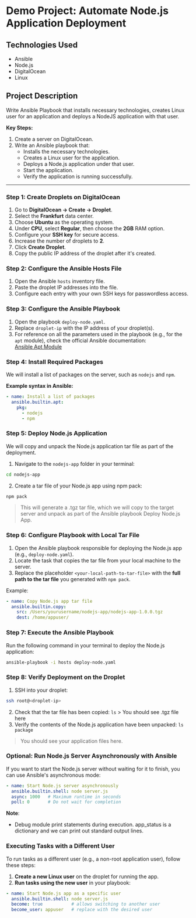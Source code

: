 # Demo Project: Automate Node.js Application Deployment

## Technologies Used
- Ansible
- Node.js
- DigitalOcean
- Linux

## Project Description
Write Ansible Playbook that installs necessary technologies, creates Linux user for an application and deploys a NodeJS application with that user.  

**Key Steps:**
1. Create a server on DigitalOcean.  
2. Write an Ansible playbook that:
   - Installs the necessary technologies.
   - Creates a Linux user for the application.
   - Deploys a Node.js application under that user.
   - Start the application.
   - Verify the application is running successfully.

---

### Step 1: Create Droplets on DigitalOcean

1. Go to **DigitalOcean → Create → Droplet**.
2. Select the **Frankfurt** data center.
3. Choose **Ubuntu** as the operating system.
4. Under **CPU**, select **Regular**, then choose the **2GB** RAM option.
5. Configure your **SSH key** for secure access.
6. Increase the number of droplets to **2**.
7. Click **Create Droplet**.
8. Copy the public IP address of the droplet after it's created.

### Step 2: Configure the Ansible Hosts File

1. Open the Ansible `hosts` inventory file.
2. Paste the droplet IP addresses into the file.
3. Configure each entry with your own SSH keys for passwordless access.

### Step 3: Configure the Ansible Playbook

1. Open the playbook `deploy-node.yaml`.
2. Replace `droplet-ip` with the IP address of your droplet(s).
3. For reference on all the parameters used in the playbook (e.g., for the `apt` module), check the official Ansible documentation:  
   [Ansible Apt Module](https://docs.ansible.com/ansible/latest/collections/ansible/builtin/apt_module.html#ansible-collections-ansible-builtin-apt-module)

### Step 4: Install Required Packages

We will install a list of packages on the server, such as `nodejs` and `npm`.  

**Example syntax in Ansible:**

```yaml
- name: Install a list of packages
  ansible.builtin.apt:
    pkg:
      - nodejs
      - npm
```

### Step 5: Deploy Node.js Application

We will copy and unpack the Node.js application tar file as part of the deployment.

1. Navigate to the `nodejs-app` folder in your terminal:
```bash
cd nodejs-app
```

2. Create a tar file of your Node.js app using npm pack:
```bash
npm pack
```

> This will generate a .tgz tar file, which we will copy to the target server and unpack as part of the Ansible playbook Deploy Node.js App.

### Step 6: Configure Playbook with Local Tar File

1. Open the Ansible playbook responsible for deploying the Node.js app (e.g., `deploy-node.yaml`).
2. Locate the task that copies the tar file from your local machine to the server.
3. Replace the placeholder `<your-local-path-to-tar-file>` with the **full path to the tar file** you generated with `npm pack`.

Example:

```yaml
- name: Copy Node.js app tar file
  ansible.builtin.copy:
    src: /Users/yourusername/nodejs-app/nodejs-app-1.0.0.tgz
    dest: /home/appuser/
```

### Step 7: Execute the Ansible Playbook
Run the following command in your terminal to deploy the Node.js application:
```bash
ansible-playbook -i hosts deploy-node.yaml
```

### Step 8: Verify Deployment on the Droplet

1. SSH into your droplet:
```bash
ssh root@<droplet-ip>
```

2. Check that the tar file has been copied: `ls` > You should see .tgz file here
3. Verify the contents of the Node.js application have been unpacked: `ls package`
> You should see your application files here.

### Optional: Run Node.js Server Asynchronously with Ansible

If you want to start the Node.js server without waiting for it to finish, you can use Ansible's asynchronous mode:
```yaml
- name: Start Node.js server asynchronously
  ansible.builtin.shell: node server.js
  async: 1000   # Maximum runtime in seconds
  poll: 0       # Do not wait for completion
```

**Note**:
- Debug module print statements during execution. app_status is a dictionary and we can print out standard output lines.

### Executing Tasks with a Different User

To run tasks as a different user (e.g., a non-root application user), follow these steps:
1. **Create a new Linux user** on the droplet for running the app.  
2. **Run tasks using the new user** in your playbook:
```yaml
- name: Start Node.js app as a specific user
  ansible.builtin.shell: node server.js
  become: true           # allows switching to another user
  become_user: appuser   # replace with the desired user
```



